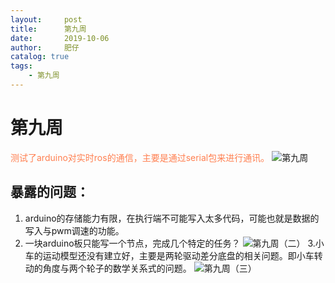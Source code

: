 ```yaml
---
layout:     post
title:      第九周 
date:       2019-10-06
author:     肥仔
catalog: true
tags:
    - 第九周
--- 
```

# 第九周
<font color =Coral>测试了arduino对实时ros的通信，主要是通过serial包来进行通讯。</font>
![第九周](https://img-blog.csdnimg.cn/20190813115346705.png?x-oss-process=image/watermark,type_ZmFuZ3poZW5naGVpdGk,shadow_10,text_aHR0cHM6Ly9ibG9nLmNzZG4ubmV0L2RhbmlhbzIwMTc=,size_16,color_FFFFFF,t_70)
## 暴露的问题：
1.	arduino的存储能力有限，在执行端不可能写入太多代码，可能也就是数据的写入与pwm调速的功能。
2.	一块arduino板只能写一个节点，完成几个特定的任务？
![第九周（二）](https://img-blog.csdnimg.cn/2019081311562676.png)
3.小车的运动模型还没有建立好，主要是两轮驱动差分底盘的相关问题。即小车转动的角度与两个轮子的数学关系式的问题。
![第九周（三）](https://img-blog.csdnimg.cn/20190813115803140.png?x-oss-process=image/watermark,type_ZmFuZ3poZW5naGVpdGk,shadow_10,text_aHR0cHM6Ly9ibG9nLmNzZG4ubmV0L2RhbmlhbzIwMTc=,size_16,color_FFFFFF,t_70)
